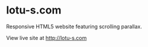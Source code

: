 lotu-s.com
==========

Responsive HTML5 website featuring scrolling parallax.

View live site at http://lotu-s.com
